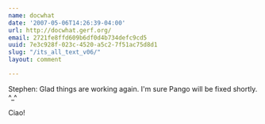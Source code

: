 ```yaml
---
name: docwhat
date: '2007-05-06T14:26:39-04:00'
url: http://docwhat.gerf.org/
email: 2721fe8ffd609b6df0d4b734defc9cd5
uuid: 7e3c928f-023c-4520-a5c2-7f51ac75d8d1
slug: "/its_all_text_v06/"
layout: comment

---
```


Stephen:
  Glad things are working again.  I'm sure Pango will be fixed shortly. ^_^

Ciao!
